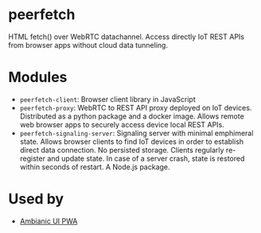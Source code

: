 # peerfetch
HTML fetch() over WebRTC datachannel. Access directly IoT REST APIs from browser apps without cloud data tunneling.

# Modules

- `peerfetch-client`: Browser client library in JavaScript
- `peerfetch-proxy`: WebRTC to REST API proxy deployed on IoT devices. Distributed as a python package and a docker image. Allows remote web browser apps to securely access device local REST APIs.
- `peerfetch-signaling-server`: Signaling server with minimal emphimeral state. Allows browser clients to find IoT devices in order to establish direct data connection. No persisted storage. Clients regularly re-register and update state. In case of a server crash, state is restored within seconds of restart. A Node.js package.

# Used by

- [Ambianic UI PWA](https://github.com/ambianic/ambianic-ui)

